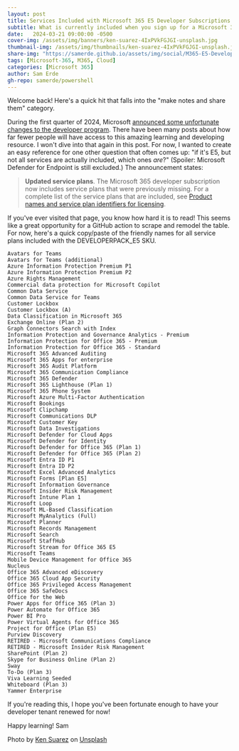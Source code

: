 ```yaml
---
layout: post
title: Services Included with Microsoft 365 E5 Developer Subscriptions
subtitle: What is currently included when you sign up for a Microsoft 365 E5 developer subscription?
date:   2024-03-21 09:00:00 -0500
cover-img: /assets/img/banners/ken-suarez-4IxPVkFGJGI-unsplash.jpg
thumbnail-img: /assets/img/thumbnails/ken-suarez-4IxPVkFGJGI-unsplash.jpg
share-img: "https://samerde.github.io/assets/img/social/M365-E5-Developer-SKU.png"
tags: [Microsoft-365, M365, Cloud]
categories: [Microsoft 365]
author: Sam Erde
gh-repo: samerde/powershell
---
```


Welcome back! Here's a quick hit that falls into the "make notes and share them" category.

During the first quarter of 2024, Microsoft [announced some unfortunate changes to the developer program](https://devblogs.microsoft.com/microsoft365dev/stay-ahead-of-the-game-with-the-latest-updates-to-the-microsoft-365-developer-program/). There have been many posts about how far fewer people will have access to this amazing learning and developing resource. I won't dive into that again in this post. For now, I wanted to create an easy reference for one other question that often comes up: "if it's E5, but not all services are actually included, which ones *are*?" (Spoiler: Microsoft Defender for Endpoint is still excluded.) The announcement states:

> **Updated service plans**. The Microsoft 365 developer subscription now includes service plans that were previously missing. For a complete list of the service plans that are included, see [Product names and service plan identifiers for licensing](https://learn.microsoft.com/en-us/entra/identity/users/licensing-service-plan-reference?source=devblogs).

If you've ever visited that page, you know how hard it is to read! This seems like a great opportunity for a GitHub action to scrape and remodel the table. For now, here's a quick copy/paste of the friendly names for all service plans included with the DEVELOPERPACK_E5 SKU.

```
Avatars for Teams
Avatars for Teams (additional)
Azure Information Protection Premium P1
Azure Information Protection Premium P2
Azure Rights Management
Commercial data protection for Microsoft Copilot
Common Data Service
Common Data Service for Teams
Customer Lockbox
Customer Lockbox (A)
Data Classification in Microsoft 365
Exchange Online (Plan 2)
Graph Connectors Search with Index
Information Protection and Governance Analytics - Premium
Information Protection for Office 365 - Premium
Information Protection for Office 365 - Standard
Microsoft 365 Advanced Auditing
Microsoft 365 Apps for enterprise
Microsoft 365 Audit Platform
Microsoft 365 Communication Compliance
Microsoft 365 Defender
Microsoft 365 Lighthouse (Plan 1)
Microsoft 365 Phone System
Microsoft Azure Multi-Factor Authentication
Microsoft Bookings
Microsoft Clipchamp
Microsoft Communications DLP
Microsoft Customer Key
Microsoft Data Investigations
Microsoft Defender for Cloud Apps
Microsoft Defender for Identity
Microsoft Defender for Office 365 (Plan 1)
Microsoft Defender for Office 365 (Plan 2)
Microsoft Entra ID P1
Microsoft Entra ID P2
Microsoft Excel Advanced Analytics
Microsoft Forms [Plan E5]
Microsoft Information Governance
Microsoft Insider Risk Management
Microsoft Intune Plan 1
Microsoft Loop
Microsoft ML-Based Classification
Microsoft MyAnalytics (Full)
Microsoft Planner
Microsoft Records Management
Microsoft Search
Microsoft StaffHub
Microsoft Stream for Office 365 E5
Microsoft Teams
Mobile Device Management for Office 365
Nucleus
Office 365 Advanced eDiscovery
Office 365 Cloud App Security
Office 365 Privileged Access Management
Office 365 SafeDocs
Office for the Web
Power Apps for Office 365 (Plan 3)
Power Automate for Office 365
Power BI Pro
Power Virtual Agents for Office 365
Project for Office (Plan E5)
Purview Discovery
RETIRED - Microsoft Communications Compliance
RETIRED - Microsoft Insider Risk Management
SharePoint (Plan 2)
Skype for Business Online (Plan 2)
Sway
To-Do (Plan 3)
Viva Learning Seeded
Whiteboard (Plan 3)
Yammer Enterprise
```

If you're reading this, I hope you've been fortunate enough to have your developer tenant renewed for now!

Happy learning!
Sam

Photo by <a href="https://unsplash.com/@kensuarez?utm_content=creditCopyText&utm_medium=referral&utm_source=unsplash">Ken Suarez</a> on <a href="https://unsplash.com/photos/black-and-white-computer-keyboard-4IxPVkFGJGI?utm_content=creditCopyText&utm_medium=referral&utm_source=unsplash">Unsplash</a>
